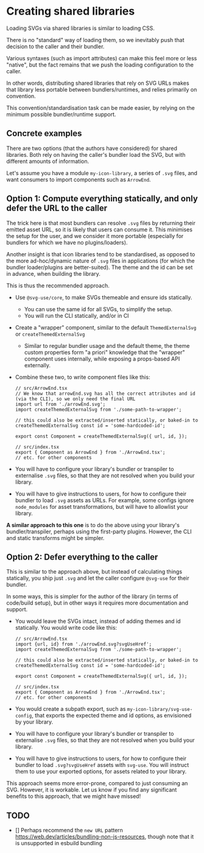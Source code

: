 # Creating shared libraries

Loading SVGs via shared libraries is similar to loading CSS.

There is no "standard" way of loading them, so we inevitably push that decision
to the caller and their bundler.

Various syntaxes (such as import attributes) can make this feel more or less
"native", but the fact remains that we push the loading configuration to the
caller.

In other words, distributing shared libraries that rely on SVG URLs makes that
library less portable between bundlers/runtimes, and relies primarily on
convention.

This convention/standardisation task can be made easier, by relying on the
minimum possible bundler/runtime support.

## Concrete examples

There are two options (that the authors have considered) for shared libraries.
Both rely on having the caller's bundler load the SVG, but with different
amounts of information.

Let's assume you have a module `my-icon-library`, a series of `.svg` files, and
want consumers to import components such as `ArrowEnd`.

## Option 1: Compute everything statically, and only defer the URL to the caller

The trick here is that most bundlers can resolve `.svg` files by returning their
emitted asset URL, so it is likely that users can consume it. This minimises the
setup for the user, and we consider it more portable (especially for bundlers
for which we have no plugins/loaders).

Another insight is that icon libraries tend to be standardised, as opposed to
the more ad-hoc/dynamic nature of `.svg` files in applications (for which the
bundler loader/plugins are better-suited). The theme and the id can be set in
advance, when building the library.

This is thus the recommended approach.

- Use `@svg-use/core`, to make SVGs themeable and ensure ids statically.
  - You can use the same id for all SVGs, to simplify the setup.
  - You will run the CLI statically, and/or in CI
- Create a "wrapper" component, similar to the default `ThemedExternalSvg` or
  `createThemedExternalSvg`
  - Similar to regular bundler usage and the default theme, the theme custom
    properties form "a priori" knowledge that the "wrapper" component uses
    internally, while exposing a props-based API externally.
- Combine these two, to write component files like this:

  ```tsx
  // src/ArrowEnd.tsx
  // We know that arrowEnd.svg has all the correct attributes and id (via the CLI), so we only need the final URL
  import url from './arrowEnd.svg';
  import createThemedExternalSvg from './some-path-to-wrapper';

  // this could also be extracted/inserted statically, or baked-in to
  createThemedExternalSvg const id = 'some-hardcoded-id';

  export const Component = createThemedExternalSvg({ url, id, });
  ```

  ```tsx
  // src/index.tsx
  export { Component as ArrowEnd } from './ArrowEnd.tsx';
  // etc. for other components
  ```

- You will have to configure your library's bundler or transpiler to externalise
  `.svg` files, so that they are not resolved when you build your library.
- You will have to give instructions to users, for how to configure their
  bundler to load `.svg` assets as URLs. For example, some configs ignore
  `node_modules` for asset transformations, but will have to allowlist your
  library.

**A similar approach to this one** is to do the above using your library's
bundler/transpiler, perhaps using the first-party plugins. However, the CLI and
static transforms might be simpler.

## Option 2: Defer everything to the caller

This is similar to the approach above, but instead of calculating things
statically, you ship just `.svg` and let the caller configure `@svg-use` for
their bundler.

In some ways, this is simpler for the author of the library (in terms of
code/build setup), but in other ways it requires more documentation and support.

- You would leave the SVGs intact, instead of adding themes and id statically.
  You would write code like this:

  ```tsx
  // src/ArrowEnd.tsx
  import {url, id} from './arrowEnd.svg?svgUseHref';
  import createThemedExternalSvg from './some-path-to-wrapper';

  // this could also be extracted/inserted statically, or baked-in to
  createThemedExternalSvg const id = 'some-hardcoded-id';

  export const Component = createThemedExternalSvg({ url, id, });
  ```

  ```tsx
  // src/index.tsx
  export { Component as ArrowEnd } from './ArrowEnd.tsx';
  // etc. for other components
  ```

- You would create a subpath export, such as `my-icon-library/svg-use-config`,
  that exports the expected theme and id options, as envisioned by your library.
- You will have to configure your library's bundler or transpiler to externalise
  `.svg` files, so that they are not resolved when you build your library.
- You will have to give instructions to users, for how to configure their
  bundler to load `.svg?svgUseHref` assets with `svg-use`. You will instruct
  them to use your exported options, for assets related to your library.

This approach seems more error-prone, compared to just consuming an SVG.
However, it is workable. Let us know if you find any significant benefits to
this approach, that we might have missed!

## TODO

- [] Perhaps recommend the `new URL` pattern
  <https://web.dev/articles/bundling-non-js-resources>, though note that it is
  unsupported in esbuild bundling
